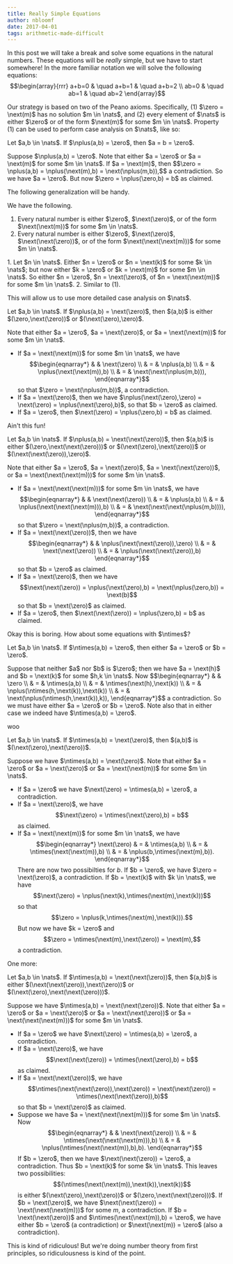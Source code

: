 ```yaml
---
title: Really Simple Equations
author: nbloomf
date: 2017-04-01
tags: arithmetic-made-difficult
---
```


In this post we will take a break and solve some equations in the natural numbers. These equations will be *really* simple, but we have to start somewhere! In the more familiar notation we will solve the following equations: $$\begin{array}{rrr} a+b=0 & \quad a+b=1 & \quad a+b=2 \\ ab=0 & \quad ab=1 & \quad ab=2 \end{array}$$

Our strategy is based on two of the Peano axioms. Specifically, (1) $\zero = \next(m)$ has no solution $m \in \nats$, and (2) every element of $\nats$ is either $\zero$ or of the form $\next(m)$ for some $m \in \nats$. Property (1) can be used to perform case analysis on $\nats$, like so:

<div class="result">
<div class="thm">
Let $a,b \in \nats$. If $\nplus(a,b) = \zero$, then $a = b = \zero$.
</div>

<div class="proof"><p>
Suppose $\nplus(a,b) = \zero$. Note that either $a = \zero$ or $a = \next(m)$ for some $m \in \nats$. If $a = \next(m)$, then $$\zero = \nplus(a,b) = \nplus(\next(m),b) = \next(\nplus(m,b)),$$ a contradiction. So we have $a = \zero$. But now $\zero = \nplus(\zero,b) = b$ as claimed.
</p></div>
</div>

The following generalization will be handy.

<div class="result">
<div class="thm">
We have the following.

1. Every natural number is either $\zero$, $\next(\zero)$, or of the form $\next(\next(m))$ for some $m \in \nats$.
2. Every natural number is either $\zero$, $\next(\zero)$, $\next(\next(\zero))$, or of the form $\next(\next(\next(m)))$ for some $m \in \nats$.
</div>

<div class="proof"><p>
1. Let $n \in \nats$. Either $n = \zero$ or $n = \next(k)$ for some $k \in \nats$; but now either $k = \zero$ or $k = \next(m)$ for some $m \in \nats$. So either $n = \zero$, $n = \next(\zero)$, of $n = \next(\next(m))$ for some $m \in \nats$.
2. Similar to (1).
</p></div>
</div>

This will allow us to use more detailed case analysis on $\nats$.

<div class="result">
<div class="thm">
Let $a,b \in \nats$. If $\nplus(a,b) = \next(\zero)$, then $(a,b)$ is either $(\zero,\next(\zero))$ or $(\next(\zero),\zero)$.
</div>

<div class="proof"><p>
Note that either $a = \zero$, $a = \next(\zero)$, or $a = \next(\next(m))$ for some $m \in \nats$.

* If $a = \next(\next(m))$ for some $m \in \nats$, we have $$\begin{eqnarray*} & & \next(\zero) \\ & = & \nplus(a,b) \\ & = & \nplus(\next(\next(m)),b) \\ & = & \next(\next(\nplus(m,b))), \end{eqnarray*}$$ so that $\zero = \next(\nplus(m,b))$, a contradiction.
* If $a = \next(\zero)$, then we have $\nplus(\next(\zero),\zero) = \next(\zero) = \nplus(\next(\zero),b)$, so that $b = \zero$ as claimed.
* If $a = \zero$, then $\next(\zero) = \nplus(\zero,b) = b$ as claimed.
</p></div>
</div>

Ain't this fun!

<div class="result">
<div class="thm">
Let $a,b \in \nats$. If $\nplus(a,b) = \next(\next(\zero))$, then $(a,b)$ is either $(\zero,\next(\next(\zero)))$ or $(\next(\zero),\next(\zero))$ or $(\next(\next(\zero)),\zero)$.
</div>

<div class="proof"><p>
Note that either $a = \zero$, $a = \next(\zero)$, $a = \next(\next(\zero))$, or $a = \next(\next(\next(m)))$ for some $m \in \nats$.

* If $a = \next(\next(\next(m)))$ for some $m \in \nats$, we have $$\begin{eqnarray*} & & \next(\next(\zero)) \\ & = & \nplus(a,b) \\ & = & \nplus(\next(\next(\next(m))),b) \\ & = & \next(\next(\next(\nplus(m,b)))), \end{eqnarray*}$$ so that $\zero = \next(\nplus(m,b))$, a contradiction.
* If $a = \next(\next(\zero))$, then we have $$\begin{eqnarray*} & & \nplus(\next(\next(\zero)),\zero) \\ & = & \next(\next(\zero)) \\ & = & \nplus(\next(\next(\zero)),b) \end{eqnarray*}$$ so that $b = \zero$ as claimed.
* If $a = \next(\zero)$, then we have $$\next(\next(\zero)) = \nplus(\next(\zero),b) = \next(\nplus(\zero,b)) = \next(b)$$ so that $b = \next(\zero)$ as claimed.
* If $a = \zero$, then $\next(\next(\zero)) = \nplus(\zero,b) = b$ as claimed.
</p></div>
</div>

Okay this is boring. How about some equations with $\ntimes$?

<div class="result">
<div class="thm">
Let $a,b \in \nats$. If $\ntimes(a,b) = \zero$, then either $a = \zero$ or $b = \zero$.
</div>

<div class="proof"><p>
Suppose that neither $a$ nor $b$ is $\zero$; then we have $a = \next(h)$ and $b = \next(k)$ for some $h,k \in \nats$. Now $$\begin{eqnarray*} & & \zero \\ & = & \ntimes(a,b) \\ & = & \ntimes(\next(h),\next(k)) \\ & = & \nplus(\ntimes(h,\next(k)),\next(k)) \\ & = & \next(\nplus(\ntimes(h,\next(k)),k)), \end{eqnarray*}$$ a contradiction. So we must have either $a = \zero$ or $b = \zero$. Note also that in either case we indeed have $\ntimes(a,b) = \zero$.
</p></div>
</div>

woo

<div class="result">
<div class="thm">
Let $a,b \in \nats$. If $\ntimes(a,b) = \next(\zero)$, then $(a,b)$ is $(\next(\zero),\next(\zero))$.
</div>

<div class="proof"><p>
Suppose we have $\ntimes(a,b) = \next(\zero)$. Note that either $a = \zero$ or $a = \next(\zero)$ or $a = \next(\next(m))$ for some $m \in \nats$.

* If $a = \zero$ we have $\next(\zero) = \ntimes(a,b) = \zero$, a contradiction.
* If $a = \next(\zero)$, we have $$\next(\zero) = \ntimes(\next(\zero),b) = b$$ as claimed.
* If $a = \next(\next(m))$ for some $m \in \nats$, we have $$\begin{eqnarray*} \next(\zero) & = & \ntimes(a,b) \\ & = & \ntimes(\next(\next(m)),b) \\ & = & \nplus(b,\ntimes(\next(m),b)). \end{eqnarray*}$$ There are now two possibilties for $b$. If $b = \zero$, we have $\zero = \next(\zero)$, a contradiction. If $b = \next(k)$ with $k \in \nats$, we have $$\next(\zero) = \nplus(\next(k),\ntimes(\next(m),\next(k)))$$ so that $$\zero = \nplus(k,\ntimes(\next(m),\next(k))).$$ But now we have $k = \zero$ and $$\zero = \ntimes(\next(m),\next(\zero)) = \next(m),$$ a contradiction.
</p></div>
</div>

One more:

<div class="result">
<div class="thm">
Let $a,b \in \nats$. If $\ntimes(a,b) = \next(\next(\zero))$, then $(a,b)$ is either $(\next(\next(\zero)),\next(\zero))$ or $(\next(\zero),\next(\next(\zero)))$.
</div>

<div class="proof"><p>
Suppose we have $\ntimes(a,b) = \next(\next(\zero))$. Note that either $a = \zero$ or $a = \next(\zero)$ or $a = \next(\next(\zero))$ or $a = \next(\next(\next(m)))$ for some $m \in \nats$.

* If $a = \zero$ we have $\next(\zero) = \ntimes(a,b) = \zero$, a contradiction.
* If $a = \next(\zero)$, we have $$\next(\next(\zero)) = \ntimes(\next(\zero),b) = b$$ as claimed.
* If $a = \next(\next(\zero))$, we have $$\ntimes(\next(\next(\zero)),\next(\zero)) = \next(\next(\zero)) = \ntimes(\next(\next(\zero)),b)$$ so that $b = \next(\zero)$ as claimed.
* Suppose we have $a = \next(\next(\next(m)))$ for some $m \in \nats$. Now $$\begin{eqnarray*} & & \next(\next(\zero)) \\ & = & \ntimes(\next(\next(\next(m))),b) \\ & = & \nplus(\ntimes(\next(\next(m)),b),b). \end{eqnarray*}$$ If $b = \zero$, then we have $\next(\next(\zero)) = \zero$, a contradiction. Thus $b = \next(k)$ for some $k \in \nats$. This leaves two possibilities: $$(\ntimes(\next(\next(m)),\next(k)),\next(k))$$ is either $(\next(\zero),\next(\zero))$ or $(\zero,\next(\next(\zero)))$. If $b = \next(\zero)$, we have $\next(\next(\zero)) = \next(\next(\next(m)))$ for some $m$, a contradiction. If $b = \next(\next(\zero))$ and $\ntimes(\next(\next(m)),b) = \zero$, we have either $b = \zero$ (a contradiction) or $\next(\next(m)) = \zero$ (also a contradiction).
</p></div>
</div>

This is kind of ridiculous! But we're doing number theory from first principles, so ridiculousness is kind of the point.
